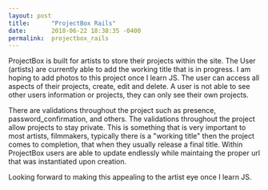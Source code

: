 ```yaml
---
layout: post
title:      "ProjectBox Rails"
date:       2018-06-22 18:38:35 -0400
permalink:  projectbox_rails
---
```



ProjectBox is built for artists to store their projects within the site. The User (artists) are currently able to add the working title that is in progress. I am hoping to add photos to this project once I learn JS. The user can access all aspects of their projects, create, edit and delete. A user is not able to see other users information or projects, they can only see their own projects. 

There are validations throughout the project such as presence, password_confirmation, and others. The validations throughout the project allow projects to stay private. This is something that is very important to most artists, filmmakers, typically there is a "working title" then the project comes to completion, that when they usually release a final title. Within ProjectBox users are able to update endlessly while maintaing the proper url that was instantiated upon creation. 

Looking forward to making this appealing to the artist eye once I learn JS. 


<blockquote class="imgur-embed-pub" lang="en" data-id="a/9ojUMD1"><a href="//imgur.com/9ojUMD1"></a></blockquote><script async src="//s.imgur.com/min/embed.js" charset="utf-8"></script>

